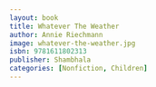```yaml
---
layout: book
title: Whatever The Weather
author: Annie Riechmann
image: whatever-the-weather.jpg
isbn: 9781611802313
publisher: Shambhala
categories: [Nonfiction, Children]
---
```

